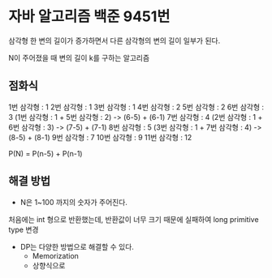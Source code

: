 # 자바 알고리즘 백준 9451번

삼각형 한 변의 길이가 증가하면서 다른 삼각형의 변의 길이 일부가 된다.

N이 주어졌을 때 변의 길이 k를 구하는 알고리즘

## 점화식
1번 삼각형 : 1
2번 삼각형 : 1
3번 삼각형 : 1
4번 삼각형 : 2
5번 삼각형 : 2
6번 삼각형 : 3  (1번 삼각형 : 1 + 5번 삼각형 : 2) -> (6-5) + (6-1)
7번 삼각형 : 4  (2번 삼각형 : 1 + 6번 삼각형 : 3) -> (7-5) + (7-1)
8번 삼각형 : 5  (3번 삼각형 : 1 + 7번 삼각형 : 4) -> (8-5) + (8-1)
9번 삼각형 : 7
10번 삼각형 : 9
11번 삼각형 : 12

P(N) = P(n-5) + P(n-1)

## 해결 방법

- N은 1~100 까지의 숫자가 주어진다. 

처음에는 int 형으로 반환했는데, 반환값이 너무 크기 때문에 실패하여 long primitive type 변경

- DP는 다양한 방법으로 해결할 수 있다.
  - Memorization
  - 상향식으로